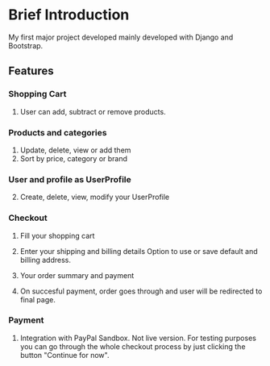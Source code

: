 # Brief Introduction
My first major project developed mainly developed with Django and Bootstrap.

## Features

### Shopping Cart
1. User can add, subtract or remove products.

### Products and categories
1. Update, delete, view or add them
2. Sort by price, category or brand

### User and profile as UserProfile
2. Create, delete, view, modify your UserProfile

### Checkout 
1. Fill your shopping cart
2. Enter your shipping and billing details
Option to use or save default and billing address.

4. Your order summary and payment
5. On succesful payment, order goes through and user will be redirected to final page.
  
### Payment
1. Integration with PayPal Sandbox.
Not live version. For testing purposes you can go through the whole checkout process by just clicking the button "Continue for now".
